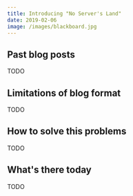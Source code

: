 ```yaml
---
title: Introducing "No Server's Land"
date: 2019-02-06
image: /images/blackboard.jpg
---
```


## Past blog posts

TODO

## Limitations of blog format

TODO

## How to solve this problems

TODO

## What's there today

TODO